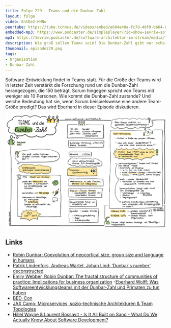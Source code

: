 ```yaml
---
title: Folge 229 - Teams und die Dunbar-Zahl
layout: folge
video: EntDe2-HHNo
peertube: https://tube.tchncs.de/videos/embed/e684e40a-fc7d-48f9-bb64-818c59b07e05
embedded-mp3: https://www.podcaster.de/simpleplayer/?id=show~1evriw~software-architektur-im-stream~pod-f7a335dd6bd21faf6dd01f2328&v=1724245199
mp3: https://1evriw.podcaster.de/software-architektur-im-stream/media/Teams_und_die_Dunbar-Zahl.mp3
description: Wie groß sollen Teams sein? Die Dunbar-Zahl gibt nur scheinbar eine Antwort.
thumbnail: episode229.png
tags:
- Organisation
- Dunbar Zahl
---
```


Software-Entwicklung findet in Teams statt. Für die Größe der Teams
wird in letzter Zeit verstärkt die Forschung rund um die Dunbar-Zahl
herangezogen, die 150 beträgt. Scrum hingegen spricht von Teams mit
weniger als 10 Personen. Wie kommt die Dunbar-Zahl zustande? Und
welche Bedeutung hat sie, wenn Scrum beispielsweise eine andere
Team-Größe predigt? Das wird Eberhard in dieser Episode diskutieren.

![Sketchnotes](/sketchnotes/episode229.jpg)

## Links

- [Robin Dunbar: Coevolution of neocortical size, group size and language in humans](https://www.cambridge.org/core/journals/behavioral-and-brain-sciences/article/abs/coevolution-of-neocortical-size-group-size-and-language-in-humans/4290FF4D7362511136B9A15A96E74FEF)
- [Patrik Lindenfors, Andreas Wartel, Johan Lind: ‘Dunbar's number’ deconstructed](https://www.ncbi.nlm.nih.gov/pmc/articles/PMC8103230/)
- [Emily Webber, Robin Dunbar: The fractal structure of communities of practice: Implications for business organization](https://www.ncbi.nlm.nih.gov/pmc/articles/PMC7190158/)
-[Eberhard Wolff: Was Softwareentwicklungsteams mit der Dunbar-Zahl und Primaten zu tun haben](https://www.heise.de/blog/Was-Softwareentwicklungsteams-mit-der-Dunbar-Zahl-und-Primaten-zu-tun-haben-9825599.html)
- [BED-Con](https://bed-con.org/)
- [JAX Camp: Microservices, sozio-technische Architekturen & Team Topologies](https://jax.de/jax-microservices-camp/?go=ok)
- [Hillel Wayne & Laurent Bossavit - Is It All Built on Sand - What Do We Actually Know About Software Development?](/2021/10/25/episode86.html)
